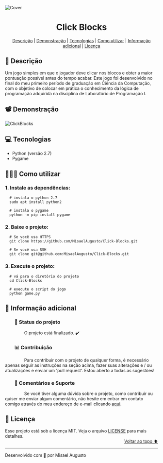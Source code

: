 <img id="cover" align="center" src="https://ik.imagekit.io/ocq8ayf2ug/cover_fEzksxh5C.png" alt="Cover" />

<h1 id="title" align="center">Click Blocks</h1>

<div align="center">
  <a href="#description">Descrição</a> |
  <a href="#preview">Demonstração</a> |
  <a href="#technologies">Tecnologias</a> |
  <a href="#how-to-use">Como utilizar</a> |
  <a href="#info">Informação adicional</a> |
  <a href="#license">Licença</a>
</div>

<h2 id="description">📑️ Descrição</h2>
<p>
  Um jogo simples em que o jogador deve clicar nos blocos e obter a maior pontuação possível antes do tempo acabar. Este jogo foi desenvolvido no final do meu primeiro período de graduação em Ciência da Computação, com o objetivo de colocar em prática o conhecimento da lógica de programação adquirida na disciplina de Laboratório de Programação I.
</p>

<h2 id="preview">📽️ Demonstração</h2>

![ClickBlocks](https://ik.imagekit.io/ocq8ayf2ug/click-blocks_aBSDaQtu_.gif)

<h2 id="technologies">💻️ Tecnologias</h2>
<ul>
  <li>Python (versão 2.7)</li>
  <li>Pygame</li>
</ul>

<h2 id="how-to-use">👨🏽‍💻️ Como utilizar</h2>
<h3>1. Instale as dependências:</h3>

```
  # instala o python 2.7
  sudo apt install python2

  # instala o pygame
  python -m pip install pygame
```

<h3>2. Baixe o projeto:</h3>

```
  # Se você usa HTTPS
  git clone https://github.com/MisaelAugusto/Click-Blocks.git

  # Se você usa SSH
  git clone git@github.com:MisaelAugusto/Click-Blocks.git
```

<h3>3. Execute o projeto:</h3>

```
  # vá para o diretório do projeto
  cd Click-Blocks

  # execute o script do jogo
  python game.py
```

<h2 id="info">📌️ Informação adicional</h2>
<h3 id="status">&nbsp;&nbsp;&nbsp;&nbsp;&nbsp;&nbsp;&nbsp;&nbsp;🔎️ Status do projeto</h3>
<p>
&nbsp;&nbsp;&nbsp;&nbsp;&nbsp;&nbsp;&nbsp;&nbsp;&nbsp;&nbsp;&nbsp;&nbsp;&nbsp;&nbsp;&nbsp;&nbsp;O projeto está finalizado. ✔️</p>

<h3 id="contributing">&nbsp;&nbsp;&nbsp;&nbsp;&nbsp;&nbsp;&nbsp;&nbsp;📊️ Contribuição</h3>
<p>
&nbsp;&nbsp;&nbsp;&nbsp;&nbsp;&nbsp;&nbsp;&nbsp;&nbsp;&nbsp;&nbsp;&nbsp;&nbsp;&nbsp;&nbsp;&nbsp;Para contribuir com o projeto de qualquer forma, é necessário apenas seguir as instruções na seção acima, fazer suas alterações e / ou atualizações e enviar um 'pull request'. Estou aberto a todas as sugestões!</p>

<h3 id="feedback-support">&nbsp;&nbsp;&nbsp;&nbsp;&nbsp;&nbsp;&nbsp;&nbsp;💬️ Comentários e Suporte</h3>
<p>
&nbsp;&nbsp;&nbsp;&nbsp;&nbsp;&nbsp;&nbsp;&nbsp;&nbsp;&nbsp;&nbsp;&nbsp;&nbsp;&nbsp;&nbsp;&nbsp;Se você tiver alguma dúvida sobre o projeto, como contribuir ou quiser me enviar algum comentário, não hesite em entrar em contato comigo através do meu endereço de e-mail clicando <a href="https://mail.google.com/mail/u/0/?view=cm&fs=1&to=misael.costa@ccc.ufcg.edu.br&su=(Comentário ou Suporte) para 'Click Blocks'&tf=1">aqui</a>.</p>

<h2 id="license">📜️ Licença</h2>
<div>
  <div>
    Esse projeto está sob a licença MIT. Veja o arquivo <a href="LICENSE">LICENSE</a> para mais detalhes.
  </div>
  <div align="right">
    <a href="#cover">Voltar ao topo ⬆️</a>
  </div>
</div>

---
<p>Desenvolvido com 💙️ por Misael Augusto</p>
